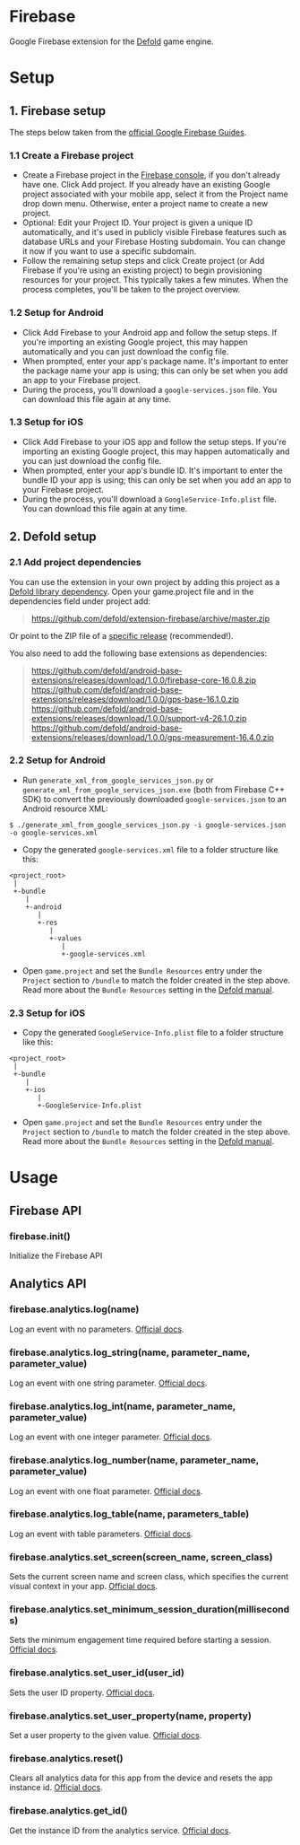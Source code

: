 # Firebase
Google Firebase extension for the [Defold](https://www.defold.com) game engine.

# Setup
## 1. Firebase setup
The steps below taken from the [official Google Firebase Guides](https://firebase.google.com/docs/cpp/setup).

### 1.1 Create a Firebase project
* Create a Firebase project in the [Firebase console](https://console.firebase.google.com/), if you don't already have one. Click Add project. If you already have an existing Google project associated with your mobile app, select it from the Project name drop down menu. Otherwise, enter a project name to create a new project.
* Optional: Edit your Project ID. Your project is given a unique ID automatically, and it's used in publicly visible Firebase features such as database URLs and your Firebase Hosting subdomain. You can change it now if you want to use a specific subdomain.
* Follow the remaining setup steps and click Create project (or Add Firebase if you're using an existing project) to begin provisioning resources for your project. This typically takes a few minutes. When the process completes, you'll be taken to the project overview.

### 1.2 Setup for Android
* Click Add Firebase to your Android app and follow the setup steps. If you're importing an existing Google project, this may happen automatically and you can just download the config file.
* When prompted, enter your app's package name. It's important to enter the package name your app is using; this can only be set when you add an app to your Firebase project.
* During the process, you'll download a `google-services.json` file. You can download this file again at any time.

### 1.3 Setup for iOS
* Click Add Firebase to your iOS app and follow the setup steps. If you're importing an existing Google project, this may happen automatically and you can just download the config file.
* When prompted, enter your app's bundle ID. It's important to enter the bundle ID your app is using; this can only be set when you add an app to your Firebase project.
* During the process, you'll download a `GoogleService-Info.plist` file. You can download this file again at any time.

## 2. Defold setup
### 2.1 Add project dependencies
You can use the extension in your own project by adding this project as a [Defold library dependency](http://www.defold.com/manuals/libraries/). Open your game.project file and in the dependencies field under project add:

> https://github.com/defold/extension-firebase/archive/master.zip

Or point to the ZIP file of a [specific release](https://github.com/defold/extension-firebase/releases) (recommended!).

You also need to add the following base extensions as dependencies:

> https://github.com/defold/android-base-extensions/releases/download/1.0.0/firebase-core-16.0.8.zip
> https://github.com/defold/android-base-extensions/releases/download/1.0.0/gps-base-16.1.0.zip
> https://github.com/defold/android-base-extensions/releases/download/1.0.0/support-v4-26.1.0.zip
> https://github.com/defold/android-base-extensions/releases/download/1.0.0/gps-measurement-16.4.0.zip

### 2.2 Setup for Android

* Run `generate_xml_from_google_services_json.py` or `generate_xml_from_google_services_json.exe` (both from Firebase C++ SDK) to convert the previously downloaded `google-services.json` to an Android resource XML:

```
$ ./generate_xml_from_google_services_json.py -i google-services.json -o google-services.xml
```

* Copy the generated `google-services.xml` file to a folder structure like this:

```
<project_root>
 |
 +-bundle
    |
    +-android
       |
       +-res
          |
          +-values
             |
             +-google-services.xml
```

* Open `game.project` and set the `Bundle Resources` entry under the `Project` section to `/bundle` to match the folder created in the step above. Read more about the `Bundle Resources` setting in the [Defold manual](https://www.defold.com/manuals/project-settings/#_project).


### 2.3 Setup for iOS
* Copy the generated `GoogleService-Info.plist` file to a folder structure like this:

```
<project_root>
 |
 +-bundle
    |
    +-ios
       |
       +-GoogleService-Info.plist
```

* Open `game.project` and set the `Bundle Resources` entry under the `Project` section to `/bundle` to match the folder created in the step above. Read more about the `Bundle Resources` setting in the [Defold manual](https://www.defold.com/manuals/project-settings/#_project).


# Usage
## Firebase API
### firebase.init()
Initialize the Firebase API

## Analytics API
### firebase.analytics.log(name)
Log an event with no parameters. [Official docs](https://firebase.google.com/docs/reference/cpp/namespace/firebase/analytics#logevent_5).

### firebase.analytics.log_string(name, parameter_name, parameter_value)
Log an event with one string parameter. [Official docs](https://firebase.google.com/docs/reference/cpp/namespace/firebase/analytics#logevent).

### firebase.analytics.log_int(name, parameter_name, parameter_value)
Log an event with one integer parameter. [Official docs](https://firebase.google.com/docs/reference/cpp/namespace/firebase/analytics#logevent_4).

### firebase.analytics.log_number(name, parameter_name, parameter_value)
Log an event with one float parameter. [Official docs](https://firebase.google.com/docs/reference/cpp/namespace/firebase/analytics#logevent_2).

### firebase.analytics.log_table(name, parameters_table)
Log an event with table parameters. [Official docs](https://firebase.google.com/docs/reference/cpp/namespace/firebase/analytics#logevent_6).

### firebase.analytics.set_screen(screen_name, screen_class)
Sets the current screen name and screen class, which specifies the current visual context in your app. [Official docs](https://firebase.google.com/docs/reference/cpp/namespace/firebase/analytics#setcurrentscreen).

### firebase.analytics.set_minimum_session_duration(milliseconds)
Sets the minimum engagement time required before starting a session. [Official docs](https://firebase.google.com/docs/reference/cpp/namespace/firebase/analytics#setminimumsessionduration).

### firebase.analytics.set_user_id(user_id)
Sets the user ID property. [Official docs](https://firebase.google.com/docs/reference/cpp/namespace/firebase/analytics#setuserid).

### firebase.analytics.set_user_property(name, property)
Set a user property to the given value. [Official docs](https://firebase.google.com/docs/reference/cpp/namespace/firebase/analytics#setuserproperty).

### firebase.analytics.reset()
Clears all analytics data for this app from the device and resets the app instance id. [Official docs](https://firebase.google.com/docs/reference/cpp/namespace/firebase/analytics#resetanalyticsdata).

### firebase.analytics.get_id()
Get the instance ID from the analytics service. [Official docs](https://firebase.google.com/docs/reference/cpp/namespace/firebase/analytics#getanalyticsinstanceid).
